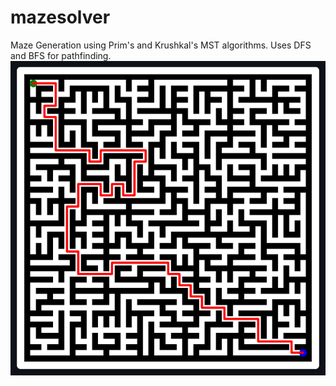 # mazesolver
Maze Generation using Prim's and Krushkal's MST algorithms.
Uses DFS and BFS for pathfinding.
<img src="./img.png"/>
